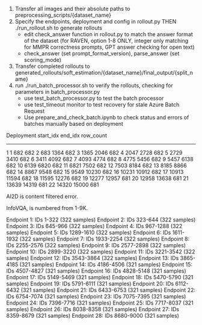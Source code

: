 1. Transfer all images and their absolute paths to preprocessing_scripts/{dataset_name}
2. Specify the endpoints, deployment and config in rollout.py THEN ./run_rollout.sh to generate rollouts
    - edit check_answer function in rollout.py to match the answer format of the dataset (for RAVEN, option 1-8 ONLY, integer only matching for MMPR correctness prompts, GPT answer checking for open text)
    - check_answer (set prompt_format_version), parse_answer (set scoring_mode)
3. Transfer completed rollouts to generated_rollouts/soft_estimation/{dataset_name}/final_output/{split_name}
4. run ./run_batch_processor.sh to verify the rollouts, checking for parameters in batch_processor.py
    - use test_batch_processor.py to test the batch processor
    - use test_timeout monitor to test recovery for stale Azure Batch Request
    - Use prepare_and_check_batch.ipynb to check status and errors of batches manually based on deployment


Deployment   start_idx   end_idx   row_count
-----------  ----------  --------  ----------
1                 1         682        682
2               683        1364        682
3              1365        2046        682
4              2047        2728        682
5              2729        3410        682
6              3411        4092        682
7              4093        4774        682
8              4775        5456        682
9              5457        6138        682
10             6139        6820        682
11             6821        7502        682
12             7503        8184        682
13             8185        8866        682
14             8867        9548        682
15             9549       10230        682
16            10231       10912        682
17            10913       11594        682
18            11595       12276        682
19            12277       12957        681
20            12958       13638        681
21            13639       14319        681
22            14320       15000        681

AI2D is content filtered error.

InfoVQA, is numbered from 1-9K.

Endpoint 1:  IDs 1-322 (322 samples)
Endpoint 2:  IDs 323-644 (322 samples)
Endpoint 3:  IDs 645-966 (322 samples)
Endpoint 4:  IDs 967-1288 (322 samples)
Endpoint 5:  IDs 1289-1610 (322 samples)
Endpoint 6:  IDs 1611-1932 (322 samples)
Endpoint 7:  IDs 1933-2254 (322 samples)
Endpoint 8:  IDs 2255-2576 (322 samples)
Endpoint 9:  IDs 2577-2898 (322 samples)
Endpoint 10: IDs 2899-3220 (322 samples)
Endpoint 11: IDs 3221-3542 (322 samples)
Endpoint 12: IDs 3543-3864 (322 samples)
Endpoint 13: IDs 3865-4185 (321 samples)
Endpoint 14: IDs 4186-4506 (321 samples)
Endpoint 15: IDs 4507-4827 (321 samples)
Endpoint 16: IDs 4828-5148 (321 samples)
Endpoint 17: IDs 5149-5469 (321 samples)
Endpoint 18: IDs 5470-5790 (321 samples)
Endpoint 19: IDs 5791-6111 (321 samples)
Endpoint 20: IDs 6112-6432 (321 samples)
Endpoint 21: IDs 6433-6753 (321 samples)
Endpoint 22: IDs 6754-7074 (321 samples)
Endpoint 23: IDs 7075-7395 (321 samples)
Endpoint 24: IDs 7396-7716 (321 samples)
Endpoint 25: IDs 7717-8037 (321 samples)
Endpoint 26: IDs 8038-8358 (321 samples)
Endpoint 27: IDs 8359-8679 (321 samples)
Endpoint 28: IDs 8680-9000 (321 samples)